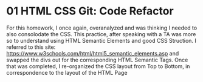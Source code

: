 # 01 HTML CSS Git: Code Refactor

For this homework, I once again, overanalyzed and was thinking I needed to also consolodate the CSS. 
This practice, after speaking with a TA was more so to understand using HTML Semantic Elements and good CSS Struction.
I referred to this site: https://www.w3schools.com/html/html5_semantic_elements.asp 
and swapped the divs out for the corresponding HTML Semantic Tags.
Once that was completed, I re-organized the CSS layout from Top to Bottom, in correspondence to the layout of the HTML Page